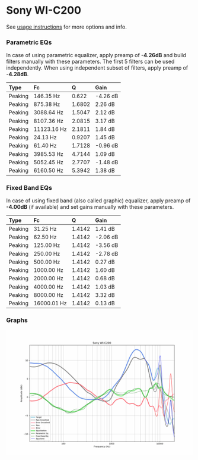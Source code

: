 # Sony WI-C200
See [usage instructions](https://github.com/jaakkopasanen/AutoEq#usage) for more options and info.

### Parametric EQs
In case of using parametric equalizer, apply preamp of **-4.26dB** and build filters manually
with these parameters. The first 5 filters can be used independently.
When using independent subset of filters, apply preamp of **-4.28dB**.

| Type    | Fc          |      Q | Gain     |
|:--------|:------------|:-------|:---------|
| Peaking | 146.35 Hz   | 0.622  | -4.26 dB |
| Peaking | 875.38 Hz   | 1.6802 | 2.26 dB  |
| Peaking | 3088.64 Hz  | 1.5047 | 2.12 dB  |
| Peaking | 8107.36 Hz  | 2.0815 | 3.17 dB  |
| Peaking | 11123.16 Hz | 2.1811 | 1.84 dB  |
| Peaking | 24.13 Hz    | 0.9207 | 1.45 dB  |
| Peaking | 61.40 Hz    | 1.7128 | -0.96 dB |
| Peaking | 3985.53 Hz  | 4.7144 | 1.09 dB  |
| Peaking | 5052.45 Hz  | 2.7707 | -1.48 dB |
| Peaking | 6160.50 Hz  | 5.3942 | 1.38 dB  |

### Fixed Band EQs
In case of using fixed band (also called graphic) equalizer, apply preamp of **-4.00dB**
(if available) and set gains manually with these parameters.

| Type    | Fc          |      Q | Gain     |
|:--------|:------------|:-------|:---------|
| Peaking | 31.25 Hz    | 1.4142 | 1.41 dB  |
| Peaking | 62.50 Hz    | 1.4142 | -2.06 dB |
| Peaking | 125.00 Hz   | 1.4142 | -3.56 dB |
| Peaking | 250.00 Hz   | 1.4142 | -2.78 dB |
| Peaking | 500.00 Hz   | 1.4142 | 0.27 dB  |
| Peaking | 1000.00 Hz  | 1.4142 | 1.60 dB  |
| Peaking | 2000.00 Hz  | 1.4142 | 0.68 dB  |
| Peaking | 4000.00 Hz  | 1.4142 | 1.03 dB  |
| Peaking | 8000.00 Hz  | 1.4142 | 3.32 dB  |
| Peaking | 16000.01 Hz | 1.4142 | 0.13 dB  |

### Graphs
![](./Sony%20WI-C200.png)